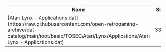 <table>
<tr><th>Name</th><th>Size</th></tr>
<tr><td>
[Atari Lynx - Applications.dat](https://raw.githubusercontent.com/open-retrogaming-archive/dat-catalog/main/root/basic/TOSEC/Atari/Lynx/Applications/Atari Lynx - Applications.dat)
</td><td>3339</td></tr>
</table>

